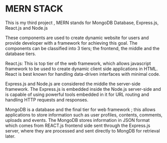 # MERN STACK

This is my third project , 
MERN stands for MongoDB Database, Express.js, React.js and Node.js

These components are used to create 
dynamic website for users and  provide developer with a framework for achieving this goal. 
The components can be classified into 3 tiers; the frontend, the middle and the database tiers. 

React.js: This is top tier of the web framework, which allows javascript framework to be used to create dynamic client side applications in HTML. React is best known for handling data-driven interfaces with minimal code.

Express.js and Node.js are considered the middle the server-side framework. The Express.js is embedded inside the Node.js server-side and is capable of using powerful tools embedded in it for URL routing and handling HTTP requests and responses.

MongoDB is a database and the final tier for web framework ; this allows applications to store information such as user profiles, contents, comments, uploads and events. The MongoDB stores information in JSON format which comes from REACT.js frontend side sent through the Express.js server, where they are processed and sent directly to MongDB for retrieval later. 